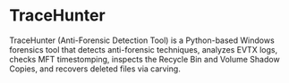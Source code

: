 # TraceHunter
TraceHunter (Anti-Forensic Detection Tool) is a Python-based Windows forensics tool that detects anti-forensic techniques, analyzes EVTX logs, checks MFT timestomping, inspects the Recycle Bin and Volume Shadow Copies, and recovers deleted files via carving.
